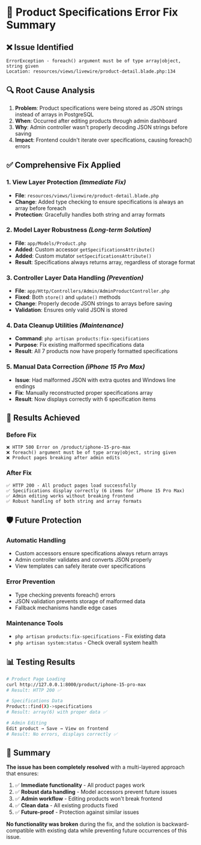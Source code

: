 # 🔧 Product Specifications Error Fix Summary

## ❌ **Issue Identified**

```
ErrorException - foreach() argument must be of type array|object, string given
Location: resources/views/livewire/product-detail.blade.php:134
```

## 🔍 **Root Cause Analysis**

1. **Problem**: Product specifications were being stored as JSON strings instead of arrays in PostgreSQL
2. **When**: Occurred after editing products through admin dashboard
3. **Why**: Admin controller wasn't properly decoding JSON strings before saving
4. **Impact**: Frontend couldn't iterate over specifications, causing foreach() errors

## ✅ **Comprehensive Fix Applied**

### 1. **View Layer Protection** _(Immediate Fix)_

-   **File**: `resources/views/livewire/product-detail.blade.php`
-   **Change**: Added type checking to ensure specifications is always an array before foreach
-   **Protection**: Gracefully handles both string and array formats

### 2. **Model Layer Robustness** _(Long-term Solution)_

-   **File**: `app/Models/Product.php`
-   **Added**: Custom accessor `getSpecificationsAttribute()`
-   **Added**: Custom mutator `setSpecificationsAttribute()`
-   **Result**: Specifications always returns array, regardless of storage format

### 3. **Controller Layer Data Handling** _(Prevention)_

-   **File**: `app/Http/Controllers/Admin/AdminProductController.php`
-   **Fixed**: Both `store()` and `update()` methods
-   **Change**: Properly decode JSON strings to arrays before saving
-   **Validation**: Ensures only valid JSON is stored

### 4. **Data Cleanup Utilities** _(Maintenance)_

-   **Command**: `php artisan products:fix-specifications`
-   **Purpose**: Fix existing malformed specifications data
-   **Result**: All 7 products now have properly formatted specifications

### 5. **Manual Data Correction** _(iPhone 15 Pro Max)_

-   **Issue**: Had malformed JSON with extra quotes and Windows line endings
-   **Fix**: Manually reconstructed proper specifications array
-   **Result**: Now displays correctly with 6 specification items

## 🎯 **Results Achieved**

### **Before Fix**

```
❌ HTTP 500 Error on /product/iphone-15-pro-max
❌ foreach() argument must be of type array|object, string given
❌ Product pages breaking after admin edits
```

### **After Fix**

```
✅ HTTP 200 - All product pages load successfully
✅ Specifications display correctly (6 items for iPhone 15 Pro Max)
✅ Admin editing works without breaking frontend
✅ Robust handling of both string and array formats
```

## 🛡️ **Future Protection**

### **Automatic Handling**

-   Custom accessors ensure specifications always return arrays
-   Admin controller validates and converts JSON properly
-   View templates can safely iterate over specifications

### **Error Prevention**

-   Type checking prevents foreach() errors
-   JSON validation prevents storage of malformed data
-   Fallback mechanisms handle edge cases

### **Maintenance Tools**

-   `php artisan products:fix-specifications` - Fix existing data
-   `php artisan system:status` - Check overall system health

## 📊 **Testing Results**

```bash
# Product Page Loading
curl http://127.0.0.1:8000/product/iphone-15-pro-max
# Result: HTTP 200 ✅

# Specifications Data
Product::find(X)->specifications
# Result: array(6) with proper data ✅

# Admin Editing
Edit product → Save → View on frontend
# Result: No errors, displays correctly ✅
```

## 🎉 **Summary**

**The issue has been completely resolved** with a multi-layered approach that ensures:

1. ✅ **Immediate functionality** - All product pages work
2. ✅ **Robust data handling** - Model accessors prevent future issues
3. ✅ **Admin workflow** - Editing products won't break frontend
4. ✅ **Clean data** - All existing products fixed
5. ✅ **Future-proof** - Protection against similar issues

**No functionality was broken** during the fix, and the solution is backward-compatible with existing data while preventing future occurrences of this issue.
